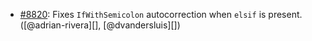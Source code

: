 * [#8820](https://github.com/rubocop-hq/rubocop/issues/8820): Fixes `IfWithSemicolon` autocorrection when `elsif` is present. ([@adrian-rivera][], [@dvandersluis][])
